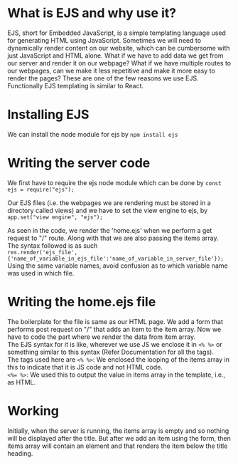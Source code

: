 # What is EJS and why use it?
EJS, short for Embedded JavaScript, is a simple templating language used for generating HTML using JavaScript. Sometimes we will need to dynamically render content on our website, which can be cumbersome with just JavaScript and HTML alone. What if we have to add data we get from our server and render it on our webpage? What if we have multiple routes to our webpages, can we make it less repetitive and make it more easy to render the pages?
These are one of the few reasons we use EJS. Functionally EJS templating is similar to React.

# Installing EJS
We can install the node module for ejs by `npm install ejs`

# Writing the server code
We first have to require the ejs node module which can be done by `const ejs = require("ejs");`

Our EJS files (i.e. the webpages we are rendering must be stored in a directory called views) and we have to set the view engine to ejs, by
`app.set("view engine", "ejs");`

As seen in the code, we render the 'home.ejs' when we perform a get request to "/" route. Along with that we are also passing the items array. The syntax followed is as such
<br />
`res.render('ejs_file', {'name_of_variable_in_ejs_file':'name_of_variable_in_server_file'});`
Using the same variable names, avoid confusion as to which variable name was used in which file.

# Writing the home.ejs file
The boilerplate for the file is same as our HTML page. We add a form that performs post request on "/" that adds an item to the item array.
Now we have to code the part where we render the data from item array.
<br />
The EJS syntax for it is like, wherever we use JS we enclose it in `<% %>` or something similar to this syntax (Refer Documentation for all the tags).
<br />
The tags used here are 
`<% %>`: We enclosed the looping of the items array in this to indicate that it is JS code and not HTML code.
<br />
`<%= %>`: We used this to output the value in items array in the template, i.e., as HTML.

# Working
Initially, when the server is running, the items array is empty and so nothing will be displayed after the title. But after we add an item using the form, then items array will contain an element and that renders the item below the title heading.